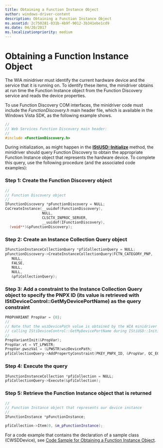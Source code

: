 ```yaml
---
title: Obtaining a Function Instance Object
author: windows-driver-content
description: Obtaining a Function Instance Object
ms.assetid: 2c750281-031b-4b9f-9012-3b341ebe1cd9
ms.date: 04/20/2017
ms.localizationpriority: medium
---
```


# Obtaining a Function Instance Object


The WIA minidriver must identify the current hardware device and the service that it is running on. To identify these items, the minidriver obtains at run time the Function Instance object from the Function Discovery service and reads the device properties.

To use Function Discovery COM interfaces, the minidriver code must include the *FunctionDiscovery.h* main header file, which is available in the Windows Vista SDK, as the following example shows.

```cpp
//
// Web Services Function Discovery main header:
//
#include <FunctionDiscovery.h>
```

During initialization, as might happen in the [**IStiUSD::Initialize**](https://msdn.microsoft.com/library/windows/hardware/ff543824) method, the minidriver should query Function Discovery to obtain the appropriate Function Instance object that represents the hardware device. To complete this query, use the following procedure (and the associated code examples):

### Step 1: Create the Function Discovery object

```cpp
//
// Function Discovery object
//
IFunctionDiscovery *pFunctionDiscovery = NULL;
CoCreateInstance(__uuidof(FunctionDiscovery),
                 NULL,
                 CLSCTX_INPROC_SERVER,
                 __uuidof(IFunctionDiscovery),
  (void**)&pFunctionDiscovery);
```

### Step 2: Create an Instance Collection Query object

```cpp
IFunctionInstanceCollectionQuery *pfiCollectionQuery = NULL;
pFunctionDiscovery->CreateInstanceCollectionQuery(FCTN_CATEGORY_PNP,
   NULL,
   FALSE,
   NULL,
   NULL,
   &pfiCollectionQuery);
```

### <a href="" id="step-3--add-a-constraint-to-the-instance-collection-query-object-to-sp"></a>Step 3: Add a constraint to the Instance Collection Query object to specify the PNPX ID (its value is retrieved with IStiDeviceControl::GetMyDevicePortName) as the query constraint

```cpp
PROPVARIANT PropVar = {0};
//
// Note that the wszDevicePath value is obtained by the WIA minidriver 
// calling IStiDeviceControl::GetMyDevicePortName during IStiUSD::Initialize
//
PropVariantInit(&PropVar);
PropVar.vt = VT_LPWSTR;
PropVar.pwszVal = (LPWSTR)wszDevicePath; 
pfiCollectionQuery->AddPropertyConstraint(PKEY_PNPX_ID, &PropVar, QC_EQUALS);
```

### Step 4: Execute the query

```cpp
IFunctionInstanceCollection *pfiCollection = NULL;
pfiCollectionQuery->Execute(&pfiCollection);
```

### Step 5: Retrieve the Function Instance object that is returned

```cpp
//
// Function Instance object that represents our device instance
//
IFunctionInstance *pFunctionInstance;

pfiCollection->Item(0, &m_pFunctionInstance);
```

For a code example that contains the declaration of a sample class (CWSDDevice), see [Code Sample for Obtaining a Function Instance Object](code-example-for-obtaining-a-function-instance-object.md).

 

 




